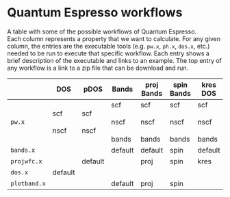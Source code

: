 # Quantum Espresso workflows

A table with some of the possible workflows of Quantum Espresso.  
Each column represents a property that we want to calculate.
For any given column, the entries are the executable tools (e.g. `pw.x`, `ph.x`, `dos.x`, etc.) needed to be run to execute that specific workflow.
Each entry shows a brief description of the executable and links to an example.
The top entry of any workflow is a link to a zip file that can be download and run.

|     | DOS | pDOS | Bands | proj Bands | spin Bands | kres DOS | Wannier90 |
|-----|-----|------|-------|--------|--------|------|-----------|
| `pw.x` | scf <br><br> nscf | scf <br><br> nscf | scf <br><br> nscf <br><br> bands | scf <br><br> nscf <br><br> bands | scf <br><br> nscf <br><br> bands | scf <br><br> nscf <br><br> bands | |
| `bands.x` | | | default | default | spin | default | |
| `projwfc.x` | | default | | proj | spin | kres | |
| `dos.x` | default | | | | | | |
| `plotband.x` | | | default | proj | spin | | |


